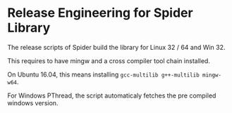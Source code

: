 Release Engineering for Spider Library
======================================

The release scripts of Spider build the library for Linux 32 / 64 and Win 32.

This requires to have mingw and a cross compiler tool chain installed.

On Ubuntu 16.04, this means installing ```gcc-multilib g++-multilib mingw-w64```.

For Windows PThread, the script automaticaly fetches the pre compiled windows version.
